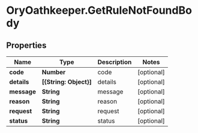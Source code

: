 # OryOathkeeper.GetRuleNotFoundBody

## Properties
Name | Type | Description | Notes
------------ | ------------- | ------------- | -------------
**code** | **Number** | code | [optional] 
**details** | **[{String: Object}]** | details | [optional] 
**message** | **String** | message | [optional] 
**reason** | **String** | reason | [optional] 
**request** | **String** | request | [optional] 
**status** | **String** | status | [optional] 


